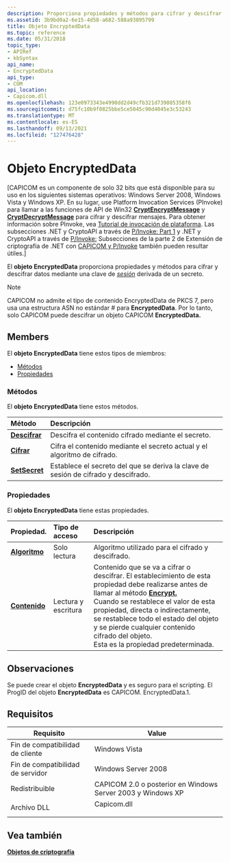 ```yaml
---
description: Proporciona propiedades y métodos para cifrar y descifrar datos mediante una clave de sesión derivada de un secreto.
ms.assetid: 3b9bd0a2-6e15-4d58-a682-588a93895799
title: Objeto EncryptedData
ms.topic: reference
ms.date: 05/31/2018
topic_type:
- APIRef
- kbSyntax
api_name:
- EncryptedData
api_type:
- COM
api_location:
- Capicom.dll
ms.openlocfilehash: 123e0973343e4990dd2d49cfb321d739085358f6
ms.sourcegitcommit: d75fc10b9f0825bbe5ce5045c90d4045e3c53243
ms.translationtype: MT
ms.contentlocale: es-ES
ms.lasthandoff: 09/13/2021
ms.locfileid: "127476428"
---
```

# <a name="encrypteddata-object"></a>Objeto EncryptedData

\[CAPICOM es un componente de solo 32 bits que está disponible para su uso en los siguientes sistemas operativos: Windows Server 2008, Windows Vista y Windows XP. En su lugar, use Platform Invocation Services (PInvoke) para llamar a las funciones de API de Win32 [**CryptEncryptMessage**](/windows/desktop/api/Wincrypt/nf-wincrypt-cryptencryptmessage) y [**CryptDecryptMessage**](/windows/desktop/api/Wincrypt/nf-wincrypt-cryptdecryptmessage) para cifrar y descifrar mensajes. Para obtener información sobre PInvoke, vea [Tutorial de invocación de plataforma](https://msdn.microsoft.com/library/aa288468.aspx). Las subsecciones .NET y CryptoAPI a través de [P/Invoke: Part 1](/previous-versions/ms867087(v=msdn.10)#netcryptoapi_topic5) y .NET y CryptoAPI a través de [P/Invoke:](/previous-versions/ms867087(v=msdn.10)#netcryptoapi_topic6) Subsecciones de la parte 2 de Extensión de criptografía de .NET con [CAPICOM y P/Invoke](/previous-versions/ms867087(v=msdn.10)) también pueden resultar útiles.\]

El **objeto EncryptedData** proporciona propiedades y métodos para cifrar y descifrar datos mediante una clave de [*sesión*](../secgloss/s-gly.md) derivada de un secreto.

> [!Note]  
> CAPICOM no admite el tipo de contenido EncryptedData de PKCS 7, pero usa una estructura ASN no estándar \# para **EncryptedData**. Por lo tanto, solo CAPICOM puede descifrar un objeto CAPICOM **EncryptedData.**

 

## <a name="members"></a>Members

El **objeto EncryptedData** tiene estos tipos de miembros:

-   [Métodos](#methods)
-   [Propiedades](#properties)

### <a name="methods"></a>Métodos

El **objeto EncryptedData** tiene estos métodos.



| Método                                       | Descripción                                                                             |
|:---------------------------------------------|:----------------------------------------------------------------------------------------|
| [**Descifrar**](encrypteddata-decrypt.md)     | Descifra el contenido cifrado mediante el secreto.<br/>                                 |
| [**Cifrar**](encrypteddata-encrypt.md)     | Cifra el contenido mediante el secreto actual y el algoritmo de cifrado.<br/>      |
| [**SetSecret**](encrypteddata-setsecret.md) | Establece el secreto del que se deriva la clave de sesión de cifrado y descifrado.<br/> |



 

### <a name="properties"></a>Propiedades

El **objeto EncryptedData** tiene estas propiedades.



| Propiedad.                                                | Tipo de acceso           | Descripción                                                                                                                                                                                                                                                                                                                                                                                                                               |
|:--------------------------------------------------------|:----------------------|:------------------------------------------------------------------------------------------------------------------------------------------------------------------------------------------------------------------------------------------------------------------------------------------------------------------------------------------------------------------------------------------------------------------------------------------|
| [**Algoritmo**](encrypteddata-algorithm.md)<br/> | Solo lectura<br/>  | Algoritmo utilizado para el cifrado y descifrado.<br/>                                                                                                                                                                                                                                                                                                                                                                                      |
| [**Contenido**](encrypteddata-content.md)<br/>     | Lectura y escritura<br/> | Contenido que se va a cifrar o descifrar. El establecimiento de esta propiedad debe realizarse antes de llamar al método [**Encrypt.**](encrypteddata-encrypt.md) <br/> Cuando se restablece el valor de esta propiedad, [](../secgloss/s-gly.md) directa o indirectamente, se restablece todo el estado del objeto y se pierde cualquier contenido cifrado del objeto.<br/> Esta es la propiedad predeterminada.<br/> |



 

## <a name="remarks"></a>Observaciones

Se puede crear el objeto **EncryptedData** y es seguro para el scripting. El ProgID del objeto **EncryptedData** es CAPICOM. EncryptedData.1.

## <a name="requirements"></a>Requisitos



| Requisito | Value |
|----------------------------------|----------------------------------------------------------------------------------------|
| Fin de compatibilidad de cliente<br/> | Windows Vista<br/>                                                               |
| Fin de compatibilidad de servidor<br/> | Windows Server 2008<br/>                                                         |
| Redistribuible<br/>       | CAPICOM 2.0 o posterior en Windows Server 2003 y Windows XP<br/>                  |
| Archivo DLL<br/>                   | <dl> <dt>Capicom.dll</dt> </dl> |



## <a name="see-also"></a>Vea también

<dl> <dt>

[**Objetos de criptografía**](cryptography-objects.md)
</dt> </dl>

 

 
